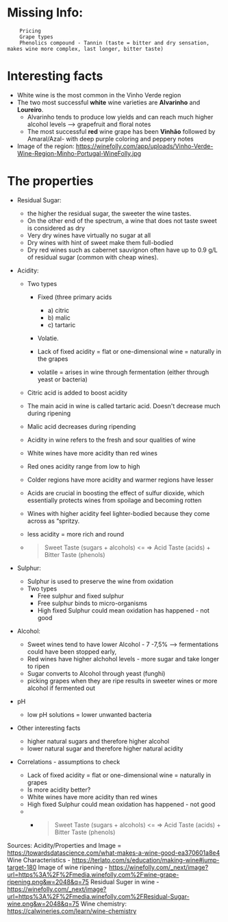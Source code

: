 # Missing Info:
        Pricing
        Grape types
        Phenolics compound - Tannin (taste = bitter and dry sensation, makes wine more complex, last longer, bitter taste)

# Interesting facts
- White wine is the most common in the Vinho Verde region 
- The two most successful **white** wine varieties are **Alvarinho** and **Loureiro**. 
    - Alvarinho tends to produce low yields and can reach much higher alcohol levels --> grapefruit and floral notes
    - The most successful **red** wine grape has been **Vinhão** followed by Amaral/Azal-  with deep purple coloring and peppery notes
- Image of the region: https://winefolly.com/app/uploads/Vinho-Verde-Wine-Region-Minho-Portugal-WineFolly.jpg

# The properties
- Residual Sugar:
    - the higher the residual sugar, the sweeter the wine tastes. 
    - On the other end of the spectrum, a wine that does not taste sweet is considered as dry
    - Very dry wines have virtually no sugar at all
    - Dry wines with hint of sweet make them full-bodied
    - Dry red wines such as cabernet sauvignon often have up to 0.9 g/L of residual sugar (common with cheap wines).


- Acidity:
    - Two types
        - Fixed (three primary acids 
            - a) citric 
            - b) malic 
            - c) tartaric

        - Volatie. 
        
        - Lack of fixed acidity = flat or one-dimensional wine = naturally in the grapes
        - volatile = arises in wine through fermentation (either through yeast or bacteria)
    
    - Citric acid is added to boost acidity
    - The main acid in wine is called tartaric acid. Doesn't decrease much during ripening
    - Malic acid decreases during ripending
    - Acidity in wine refers to the fresh and sour qualities of wine
    
    - White wines have more acidity than red wines
    - Red ones acidity range from low to high
    - Colder regions have more acidity and warmer regions have lesser
    - Acids are crucial in boosting the effect of sulfur dioxide, which essentially protects wines from spoilage and becoming rotten
    - Wines with higher acidity feel lighter-bodied because they come across as “spritzy.
    - less acidity = more rich and round
    - > Sweet Taste (sugars + alcohols) <= => Acid Taste (acids) + Bitter Taste (phenols)


- Sulphur:
    - Sulphur is used to preserve the wine from oxidation
    - Two types
        - Free sulphur and fixed sulphur
        - Free sulphur binds to micro-organisms
        - High fixed Sulphur could mean oxidation has happened - not good

- Alcohol:
    - Sweet wines tend to have lower Alcohol - 7 -7,5% --> fermentations could have been stopped early, 
    - Red wines have higher alchohol levels - more sugar and take longer to ripen
    - Sugar converts to Alcohol through yeast (funghi)
    - picking grapes when they are ripe results in sweeter wines or more alcohol if fermented out

    

- pH
    - low pH solutions = lower unwanted bacteria

- Other interesting facts
    - higher natural sugars and therefore higher alcohol
    - lower natural sugar and therefore higher natural acidity


- Correlations - assumptions to check
    - Lack of fixed acidity = flat or one-dimensional wine = naturally in grapes
    - Is more acidity better?
    - White wines have more acidity than red wines
    - High fixed Sulphur could mean oxidation has happened - not good
    - - > Sweet Taste (sugars + alcohols) <= => Acid Taste (acids) + Bitter Taste (phenols)



Sources:
Acidity/Properties and Image = https://towardsdatascience.com/what-makes-a-wine-good-ea370601a8e4
Wine Characteristics - https://terlato.com/s/education/making-wine#jump-target-180
Image of wine ripening - https://winefolly.com/_next/image?url=https%3A%2F%2Fmedia.winefolly.com%2Fwine-grape-ripening.png&w=2048&q=75
Residual Suger in wine - https://winefolly.com/_next/image?url=https%3A%2F%2Fmedia.winefolly.com%2FResidual-Sugar-wine.png&w=2048&q=75
Wine chemistry: https://calwineries.com/learn/wine-chemistry



